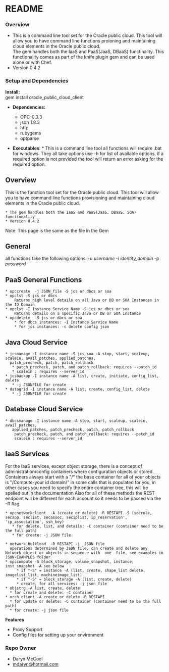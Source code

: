 # README #

### Overview ###

* This is a command line tool set for the Oracle public cloud.  This tool will allow you to have 
command line functions proioning and maintaining cloud elements in the Oracle public cloud.  
The gem handles both the IaaS and PaaS(JaaS, DBaaS) functinality.  This functionality comes as part of 
the knife plugin gem and can be used alone or with Chef.
* Version 0.4.2

### Setup and Dependencies ###

**Install:**  
gem install oracle_public_cloud_client


+ **Dependencies:** 
    *  OPC-0.3.3
    * json 1.8.3
    * http
    * rubygems
    * optparse

+ **Executables**: 
      * This is a command line tool all functions will require .bat for windows.  They all take options use -h for list of available options, if a required option is not provided the tool will return an error asking for the required option.


## Overview

This is the function tool set for the Oracle public cloud. This tool will allow you to have command line functions provisioning and maintaining cloud elements in the Oracle public cloud.

    * The gem handles both the IaaS and PaaS(JaaS, DBaaS, SOA) functionality
    * Version 0.4.2

Note: This page is the same as the file in the Gem

## General

all functions take the following options: -u _username_ -i _identity_domain_ -p _password_
## PaaS General Functions

    * opccreate  -j JSON_file -S jcs or dbcs or soa
    * opclst -S jcs or dbcs
        Returns high level details on all Java or DB or SOA Instances in the ID Domain
    * opclst -I Instance Service Name -S jcs or dbcs or soa
        Returns details on a specific Java or DB or SOA Instance
    * opcdelete  -S jcs or dbcs or soa
        * for dbcs instances: -I Instance Service Name
        * for jcs instances: -c delete config json

## Java Cloud Service

    * jcsmanage -I instance name -S jcs soa -A stop, start, scaleup, scalein, avail_patches, applied_patches,
      patch_precheck, patch, patch_rollback
       * patch_precheck, patch, and patch_rollback: requires --patch_id
       * scalein : requires --server_id
    * jcsbackup -I instance name -A list, create, initiate, config_list, delete
       * -j JSONFILE for create
    * datagrid -I instance name -A list, create, config_list, delete
       * -j JSONFILE for create

## Database Cloud Service

    * dbcsmanage -I instance name -A stop, start, scaleup, scalein, avail_patches,
       applied_patches, patch_precheck, patch, patch_rollback
        patch_precheck, patch, and patch_rollback: requires --patch_id
        scalein : requires --server_id

## IaaS Services

For the IaaS services, except object storage, there is a concept of administration/config containers where configuration objects or stored. Containers always start with a "/" the base container for all of your objects is "/Compute-your id domain/" in some calls that is populated for you, in other cases you need to specify the entire container tree, this will be spelled out in the documentation Also for all of these methods the REST endpoint will be different for each account so it needs to be passed via the -R flag

    * opcnetworkclient  -A (create or delete) -R RESTAPI -S (secrule, secapp, seclist, secassoc, seciplist, ip_reservation', 'ip_association', ssh_key)
       * for delete, list, and details: -C container (container need to be the full path)
       * for create: -j JSON file
       
    * network_bulkload  -R RESTAPI -j _JSON file
      operations determined by JSON file, can create and delete any Network object or objects in sequence with  one  file, see examples in JSON-EXAMPLES folder
    * opccompute -S block_storage, volume_snapshot, instance, inst_snapshot -A see below
         * if "-S" = instance -A (list, create, shape_list delete, imagelist_list, machineimage_list)
         * if "-S" = block_storage -A (list, create, delete)
         * create, for all services: -j json file
    * objstrg -A list, create, delete
      * for create and delete: -C container
    * orch_client -A create or delete -R RESTAPI
      * for update or delete: -C container (container need to be the full path)
      * for create: -j json file



**Features**
*  Proxy Support
*  Config files for setting up your environment
 

### Repo Owner ###

* Daryn McCool 
* mdaryn@hotmail.com